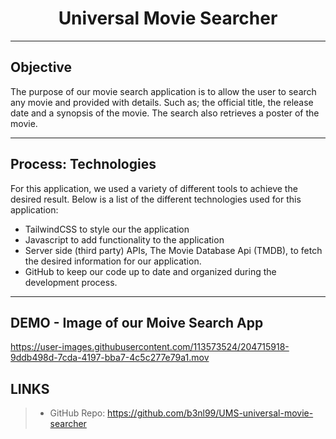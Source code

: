<h1 align='center'> Universal Movie Searcher</h1>

---

## Objective

The purpose of our movie search application is to allow the user to search any movie and provided with details. Such as; the official title, the release date and a synopsis of the movie. The search also retrieves a poster of the movie.

---

## Process: Technologies

For this application, we used a variety of different tools to achieve the desired result. Below is a list of the different technologies used for this application:

- TailwindCSS to style our the application
- Javascript to add functionality to the application
- Server side (third party) APIs, The Movie Database Api (TMDB), to fetch the desired information for our application.
- GitHub to keep our code up to date and organized during the development process.

---

## DEMO - Image of our Moive Search App


https://user-images.githubusercontent.com/113573524/204715918-9ddb498d-7cda-4197-bba7-4c5c277e79a1.mov



## LINKS

> - GitHub Repo: https://github.com/b3nl99/UMS-universal-movie-searcher
